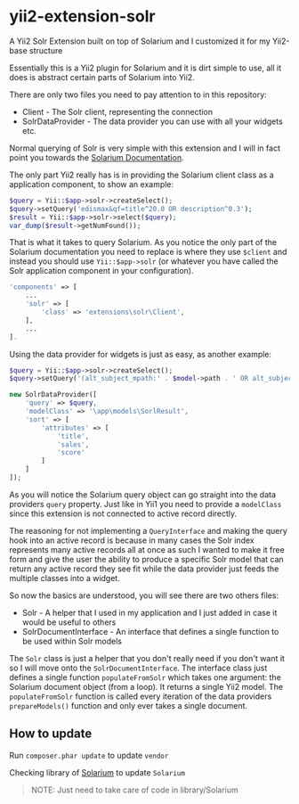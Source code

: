 yii2-extension-solr
=========

A Yii2 Solr Extension built on top of Solarium and I customized it for my Yii2-base structure

Essentially this is a Yii2 plugin for Solarium and it is dirt simple to use, all it does is abstract certain parts of Solarium into Yii2.

There are only two files you need to pay attention to in this repository:

- Client - The Solr client, representing the connection
- SolrDataProvider - The data provider you can use with all your widgets etc.

Normal querying of Solr is very simple with this extension and I will in fact point you towards the [Solarium Documentation](http://wiki.solarium-project.org/index.php/V3:Manual_for_version_3.x).
 
The only part Yii2 really has is in providing the Solarium client class as a application component, to show an example:

```php
$query = Yii::$app->solr->createSelect();
$query->setQuery('edismax&qf=title^20.0 OR description^0.3');
$result = Yii::$app->solr->select($query);
var_dump($result->getNumFound());
```

That is what it takes to query Solarium. As you notice the only part of the Solarium documentation you need to replace is where they use `$client` and instead you 
should use `Yii::$app->solr` (or whatever you have called the Solr application component in your configuration).

```php
'components' => [
    ...
    'solr' => [
        'class' => 'extensions\solr\Client',
    ],
    ...
].
```

Using the data provider for widgets is just as easy, as another example:

```php
$query = Yii::$app->solr->createSelect();
$query->setQuery('(alt_subject_mpath:' . $model->path . ' OR alt_subject_mpath:' . $model->path . '.*) AND live:1');

new SolrDataProvider([
    'query' => $query,
    'modelClass' => '\app\models\SorlResult',
    'sort' => [
        'attributes' => [
            'title',
            'sales',
            'score'
        ]
    ]
]);
```

As you will notice the Solarium query object can go straight into the data providers `query` property. Just like in Yii1 you need to provide a `modelClass` since this extension is not 
connected to active record directly.

The reasoning for not implementing a `QueryInterface` and making the query hook into an active record is because in many cases the Solr index represents many active records all at once 
as such I wanted to make it free form and give the user the ability to produce a specific Solr model that can return any active record they see fit while the data provider just feeds the 
multiple classes into a widget.

So now the basics are understood, you will see there are two others files:

- Solr - A helper that I used in my application and I just added in case it would be useful to others
- SolrDocumentInterface - An interface that defines a single function to be used within Solr models

The `Solr` class is just a helper that you don't really need if you don't want it so I will move onto the `SolrDocumentInterface`. The interface class just defines a single function 
`populateFromSolr` which takes one argument: the Solarium document object (from a loop). It returns a single Yii2 model. The `populateFromSolr` function is called every 
iteration of the data providers `prepareModels()` function and only ever takes a single document.

## How to update

Run ``` composer.phar update ``` to update ```vendor```

Checking library of [Solarium](https://github.com/basdenooijer/solarium) to update ```Solarium```
> NOTE: Just need to take care of code in library/Solarium

